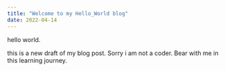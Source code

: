 ```yaml
---
title: "Welcome to my Hello_World blog"
date: 2022-04-14
---
```

hello world.

this is a new draft of my blog post. 
Sorry i am not a coder. Bear with me in this learning journey.
